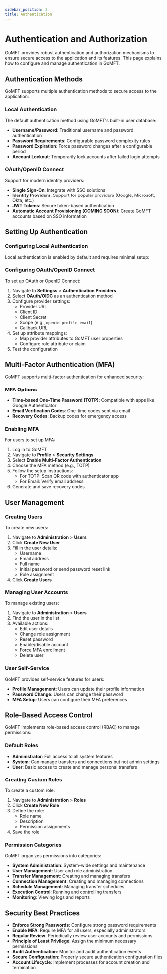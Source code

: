 ```yaml
---
sidebar_position: 2
title: Authentication
---
```


# Authentication and Authorization

GoMFT provides robust authentication and authorization mechanisms to ensure secure access to the application and its features. This page explains how to configure and manage authentication in GoMFT.

## Authentication Methods

GoMFT supports multiple authentication methods to secure access to the application:

### Local Authentication

The default authentication method using GoMFT's built-in user database:

- **Username/Password**: Traditional username and password authentication
- **Password Requirements**: Configurable password complexity rules
- **Password Expiration**: Force password changes after a configurable period
- **Account Lockout**: Temporarily lock accounts after failed login attempts

### OAuth/OpenID Connect

Support for modern identity providers:

- **Single Sign-On**: Integrate with SSO solutions
- **Identity Providers**: Support for popular providers (Google, Microsoft, Okta, etc.)
- **JWT Tokens**: Secure token-based authentication
- **Automatic Account Provisioning (COMING SOON)**: Create GoMFT accounts based on SSO information

## Setting Up Authentication

### Configuring Local Authentication

Local authentication is enabled by default and requires minimal setup:

### Configuring OAuth/OpenID Connect

To set up OAuth or OpenID Connect:

1. Navigate to **Settingss** > **Authentication Providers**
2. Select **OAuth/OIDC** as an authentication method
3. Configure provider settings:
   - Provider URL
   - Client ID
   - Client Secret
   - Scope (e.g., `openid profile email`)
   - Callback URL
4. Set up attribute mappings:
   - Map provider attributes to GoMFT user properties
   - Configure role attribute or claim
5. Test the configuration

## Multi-Factor Authentication (MFA)

GoMFT supports multi-factor authentication for enhanced security:

### MFA Options

- **Time-based One-Time Password (TOTP)**: Compatible with apps like Google Authenticator
- **Email Verification Codes**: One-time codes sent via email
- **Recovery Codes**: Backup codes for emergency access

### Enabling MFA

For users to set up MFA:

1. Log in to GoMFT
2. Navigate to **Profile** > **Security Settings**
3. Select **Enable Multi-Factor Authentication**
4. Choose the MFA method (e.g., TOTP)
5. Follow the setup instructions:
   - For TOTP: Scan QR code with authenticator app
   - For Email: Verify email address
6. Generate and save recovery codes

## User Management

### Creating Users

To create new users:

1. Navigate to **Administration** > **Users**
2. Click **Create New User**
3. Fill in the user details:
   - Username
   - Email address
   - Full name
   - Initial password or send password reset link
   - Role assignment
4. Click **Create Users**

### Managing User Accounts

To manage existing users:

1. Navigate to **Administration** > **Users**
2. Find the user in the list
3. Available actions:
   - Edit user details
   - Change role assignment
   - Reset password
   - Enable/disable account
   - Force MFA enrollment
   - Delete user

### User Self-Service

GoMFT provides self-service features for users:

- **Profile Management**: Users can update their profile information
- **Password Change**: Users can change their password
- **MFA Setup**: Users can configure their MFA preferences

## Role-Based Access Control

GoMFT implements role-based access control (RBAC) to manage permissions:

### Default Roles

- **Administrator**: Full access to all system features
- **System**: Can manage transfers and connections but not admin settings
- **User**: Basic access to create and manage personal transfers

### Creating Custom Roles

To create a custom role:

1. Navigate to **Administration** > **Roles**
2. Click **Create New Role**
3. Define the role:
   - Role name
   - Description
   - Permission assignments
4. Save the role

### Permission Categories

GoMFT organizes permissions into categories:

- **System Administration**: System-wide settings and maintenance
- **User Management**: User and role administration
- **Transfer Management**: Creating and managing transfers
- **Connection Management**: Creating and managing connections
- **Schedule Management**: Managing transfer schedules
- **Execution Control**: Running and controlling transfers
- **Monitoring**: Viewing logs and reports

## Security Best Practices

- **Enforce Strong Passwords**: Configure strong password requirements
- **Enable MFA**: Require MFA for all users, especially administrators
- **Regular Review**: Periodically review user accounts and permissions
- **Principle of Least Privilege**: Assign the minimum necessary permissions
- **Audit Authentication**: Monitor and audit authentication events
- **Secure Configuration**: Properly secure authentication configuration files
- **Account Lifecycle**: Implement processes for account creation and termination 